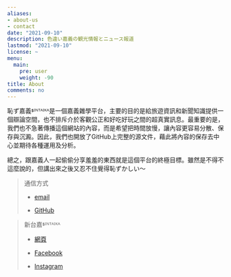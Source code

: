 ```yaml
---
aliases:
- about-us
- contact
date: "2021-09-10"
description: 色違い嘉義の観光情報とニュース報道
lastmod: "2021-09-10"
license: ~
menu:
  main:
    pre: user
    weight: -90
title: About
comments: no
---
```


恥ず嘉義ᙚᴵᴺᵀᴬᴵᴷᴬ是一個嘉義雜學平台，主要的目的是給旅遊資訊和新聞知識提供一個辯論空間，也不排斥介於客觀公正和好吃好玩之間的超真實訊息。最重要的是，我們也不急著傳播這個網站的內容，而是希望把時間放慢，讓內容更容易分散、保存與沉澱。因此，我們也開放了GitHub上完整的源文件，藉此將內容的保存去中心並期待各種運用及分析。

總之，跟嘉義人一起偷偷分享羞羞的東西就是這個平台的終極目標。雖然是不得不這麼說的，但講出來之後又忍不住覺得恥ずかしい～

> 通信方式
>
> -   [email](mailto:support@sintaika.com)
>
> -   [GitHub](https://github.com/aciddylan/hazukagiWeb)

> 新台嘉ᙚᴵᴺᵀᴬᴵᴷᴬ
>
> -   [網頁](https://www.sintaika.com)
>
> -   [Facebook](https://www.facebook.com/sintaikaka/)
>
> -   [Instagram](https://www.instagram.com/sintaikaka/)
